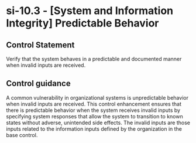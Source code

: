 # si-10.3 - \[System and Information Integrity\] Predictable Behavior

## Control Statement

Verify that the system behaves in a predictable and documented manner when invalid inputs are received.

## Control guidance

A common vulnerability in organizational systems is unpredictable behavior when invalid inputs are received. This control enhancement ensures that there is predictable behavior when the system receives invalid inputs by specifying system responses that allow the system to transition to known states without adverse, unintended side effects. The invalid inputs are those inputs related to the information inputs defined by the organization in the base control.
